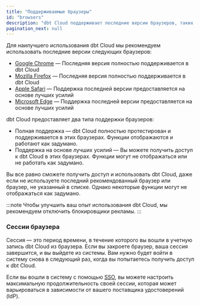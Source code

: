 ```yaml
---
title: "Поддерживаемые браузеры"
id: "browsers"
description: "dbt Cloud поддерживает последние версии браузеров, таких как Chrome и Firefox."
pagination_next: null
---
```


Для наилучшего использования dbt Cloud мы рекомендуем использовать последние версии следующих браузеров:

- [Google Chrome](https://www.google.com/chrome/) &mdash; Последняя версия полностью поддерживается в dbt Cloud
- [Mozilla Firefox](https://www.mozilla.org/en-US/firefox/) &mdash; Последняя версия полностью поддерживается в dbt Cloud
- [Apple Safari](https://www.apple.com/safari/) &mdash; Поддержка последней версии предоставляется на основе лучших усилий
- [Microsoft Edge](https://www.microsoft.com/en-us/edge?form=MA13FJ&exp=e00) &mdash; Поддержка последней версии предоставляется на основе лучших усилий

dbt Cloud предоставляет два типа поддержки браузеров:

- Полная поддержка &mdash; dbt Cloud полностью протестирован и поддерживается в этих браузерах. Функции отображаются и работают как задумано.
- Поддержка на основе лучших усилий &mdash; Вы можете получить доступ к dbt Cloud в этих браузерах. Функции могут не отображаться или не работать как задумано.

Вы все равно сможете получить доступ и использовать dbt Cloud, даже если не используете последний рекомендованный браузер или браузер, не указанный в списке. Однако некоторые функции могут не отображаться как задумано.

:::note
Чтобы улучшить ваш опыт использования dbt Cloud, мы рекомендуем отключить блокировщики рекламы.
:::

### Сессии браузера

Сессия — это период времени, в течение которого вы вошли в учетную запись dbt Cloud из браузера. Если вы закроете браузер, ваша сессия завершится, и вы выйдете из системы. Вам нужно будет войти в систему снова в следующий раз, когда вы попытаетесь получить доступ к dbt Cloud.

Если вы вошли в систему с помощью [SSO](/docs/cloud/manage-access/sso-overview), вы можете настроить максимальную продолжительность своей сессии, которая может варьироваться в зависимости от вашего поставщика удостоверений (IdP).